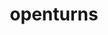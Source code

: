 ---
title: "openturns"
layout: cache
categories: [package, develop]
meta: {"compilers": ["gcc@11.4.0"], "num_specs": 11, "num_specs_by_stack": {"e4s": 11, "root": 11}, "oss": ["ubuntu22.04"], "platforms": ["linux"], "stacks": ["e4s", "root"], "targets": ["x86_64_v3"], "versions": ["1.24"]}
spec_details: [{"compiler": "gcc@11.4.0", "hash": "2yuthat4z4hm4xykhpxq6kkluq7mnfhb", "os": "ubuntu22.04", "platform": "linux", "size": "-", "stacks": ["e4s", "root"], "target": "x86_64_v3", "variants": ["build_system=cmake", "build_type=Release", "generator=make", "~ipo", "~libxml2", "+python"], "versions": ["1.24"]}, {"compiler": "gcc@11.4.0", "hash": "4kkl4nplzmgaquhze6t43dilg55nfiyh", "os": "ubuntu22.04", "platform": "linux", "size": "-", "stacks": ["e4s", "root"], "target": "x86_64_v3", "variants": ["build_system=cmake", "build_type=Release", "generator=make", "~ipo", "~libxml2", "+python"], "versions": ["1.24"]}, {"compiler": "gcc@11.4.0", "hash": "5dsjt3mjfkyyzwtif4nijzo6scxdkyrm", "os": "ubuntu22.04", "platform": "linux", "size": "-", "stacks": ["e4s", "root"], "target": "x86_64_v3", "variants": ["build_system=cmake", "build_type=Release", "generator=make", "~ipo", "~libxml2", "+python"], "versions": ["1.24"]}, {"compiler": "gcc@11.4.0", "hash": "bjgvxnytqdkbc4dzxe35utskh4gbhbo3", "os": "ubuntu22.04", "platform": "linux", "size": "-", "stacks": ["e4s", "root"], "target": "x86_64_v3", "variants": ["build_system=cmake", "build_type=Release", "generator=make", "~ipo", "~libxml2", "+python"], "versions": ["1.24"]}, {"compiler": "gcc@11.4.0", "hash": "iypextgbg5mqsoxt2wztz5lcmq5vw5a5", "os": "ubuntu22.04", "platform": "linux", "size": "-", "stacks": ["e4s", "root"], "target": "x86_64_v3", "variants": ["build_system=cmake", "build_type=Release", "generator=make", "~ipo", "~libxml2", "+python"], "versions": ["1.24"]}, {"compiler": "gcc@11.4.0", "hash": "kahdcenw53pxelcr7pkfvk7qtp7dqzwj", "os": "ubuntu22.04", "platform": "linux", "size": "-", "stacks": ["e4s", "root"], "target": "x86_64_v3", "variants": ["build_system=cmake", "build_type=Release", "generator=make", "~ipo", "~libxml2", "+python"], "versions": ["1.24"]}, {"compiler": "gcc@11.4.0", "hash": "kf2ljsa5kmjkqqerq6hrm4yfnwxxkaxc", "os": "ubuntu22.04", "platform": "linux", "size": "-", "stacks": ["e4s", "root"], "target": "x86_64_v3", "variants": ["build_system=cmake", "build_type=Release", "generator=make", "~ipo", "~libxml2", "+python"], "versions": ["1.24"]}, {"compiler": "gcc@11.4.0", "hash": "qegun5j5vf4orjrvxr75w7fgfkivgrek", "os": "ubuntu22.04", "platform": "linux", "size": "-", "stacks": ["e4s", "root"], "target": "x86_64_v3", "variants": ["build_system=cmake", "build_type=Release", "generator=make", "~ipo", "~libxml2", "+python"], "versions": ["1.24"]}, {"compiler": "gcc@11.4.0", "hash": "v4rwbv7wj7tfcjgisfbzco3becpnxoni", "os": "ubuntu22.04", "platform": "linux", "size": "-", "stacks": ["e4s", "root"], "target": "x86_64_v3", "variants": ["build_system=cmake", "build_type=Release", "generator=make", "~ipo", "~libxml2", "+python"], "versions": ["1.24"]}, {"compiler": "gcc@11.4.0", "hash": "ylcsoheiky4ojdmlilwhcoix6rdfs5l2", "os": "ubuntu22.04", "platform": "linux", "size": "-", "stacks": ["e4s", "root"], "target": "x86_64_v3", "variants": ["build_system=cmake", "build_type=Release", "generator=make", "~ipo", "~libxml2", "+python"], "versions": ["1.24"]}, {"compiler": "gcc@11.4.0", "hash": "zifc77mzlr5urdwuqdp4bjnblrjyq3w4", "os": "ubuntu22.04", "platform": "linux", "size": "-", "stacks": ["e4s", "root"], "target": "x86_64_v3", "variants": ["build_system=cmake", "build_type=Release", "generator=make", "~ipo", "~libxml2", "+python"], "versions": ["1.24"]}]
---